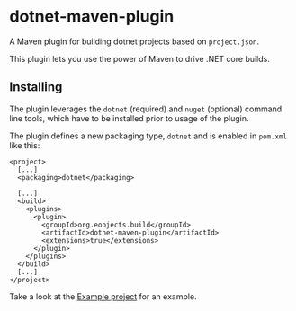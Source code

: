 # dotnet-maven-plugin

A Maven plugin for building dotnet projects based on `project.json`.

This plugin lets you use the power of Maven to drive .NET core builds.


## Installing

The plugin leverages the `dotnet` (required) and `nuget` (optional) command line tools, which have to be installed prior to usage of the plugin.

The plugin defines a new packaging type, `dotnet` and is enabled in `pom.xml` like this:

```
<project>
  [...]
  <packaging>dotnet</packaging>

  [...]
  <build>
    <plugins>
      <plugin>
        <groupId>org.eobjects.build</groupId>
        <artifactId>dotnet-maven-plugin</artifactId>
        <extensions>true</extensions>
      </plugin>
    </plugins>
  </build>
  [...]
</project>
```

Take a look at the [Example project](example-project) for an example.